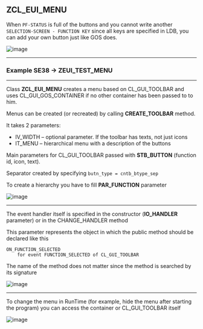 ## ZCL_EUI_MENU

When ```PF-STATUS``` is full of the buttons and you cannot write another ```SELECTION-SCREEN - FUNCTION KEY``` since all keys are specified in LDB, you can add your own button just like GOS does.

 ![image](https://user-images.githubusercontent.com/36256417/80451042-50829680-893c-11ea-98cf-04eda51a6b9f.png)

***

### Example SE38 -> ZEUI_TEST_MENU

---

Class **ZCL_EUI_MENU** creates a menu based on CL_GUI_TOOLBAR and uses CL_GUI_GOS_CONTAINER if no other container has been passed to to him.

Menus can be created (or recreated) by calling **CREATE_TOOLBAR** method.

It takes 2 parameters:
* IV_WIDTH – optional parameter. If the toolbar has texts, not just icons
* IT_MENU – hierarchical menu with a description of the buttons

Main parameters for CL_GUI_TOOLBAR passed with **STB_BUTTON** (function id, icon, text).

Separator created by specifying ```butn_type = cntb_btype_sep```
 
To create a hierarchy you have to fill **PAR_FUNCTION** parameter

![image](https://user-images.githubusercontent.com/36256417/80451272-d9013700-893c-11ea-9f6e-43b588689d68.png) 

---

The event handler itself is specified in the constructor (**IO_HANDLER** parameter) or in the CHANGE_HANDLER method

This parameter represents the object in which the public method should be declared like this

```abap
ON_FUNCTION_SELECTED
    for event FUNCTION_SELECTED of CL_GUI_TOOLBAR
```
The name of the method does not matter since the method is searched by its signature
 
![image](https://user-images.githubusercontent.com/36256417/80451340-0948d580-893d-11ea-8023-05defe15d6df.png)

---

To change the menu in RunTime (for example, hide the menu after starting the program) you can access the container or CL_GUI_TOOLBAR itself
 
![image](https://user-images.githubusercontent.com/36256417/80451378-2382b380-893d-11ea-810e-661d0fef4f3d.png)



